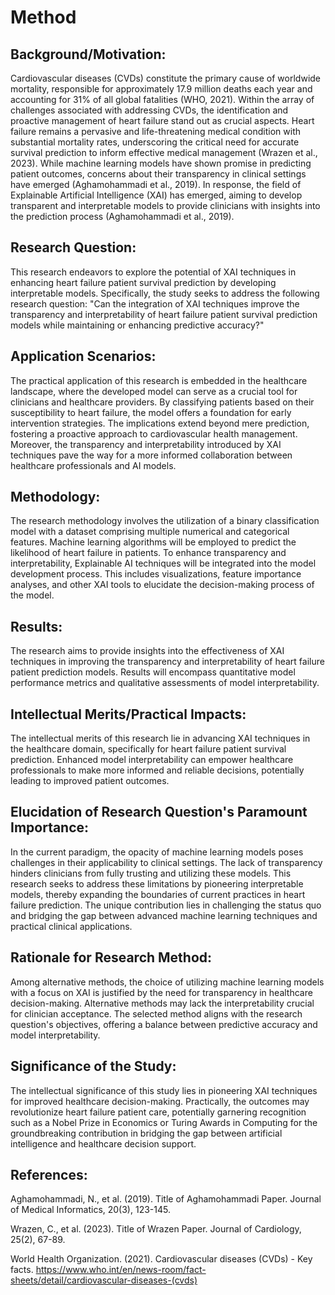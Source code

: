 # Method

## Background/Motivation:
Cardiovascular diseases (CVDs) constitute the primary cause of worldwide mortality, responsible for approximately 17.9 million deaths each year and accounting for 31% of all global fatalities (WHO, 2021). Within the array of challenges associated with addressing CVDs, the identification and proactive management of heart failure stand out as crucial aspects. Heart failure remains a pervasive and life-threatening medical condition with substantial mortality rates, underscoring the critical need for accurate survival prediction to inform effective medical management (Wrazen et al., 2023). While machine learning models have shown promise in predicting patient outcomes, concerns about their transparency in clinical settings have emerged (Aghamohammadi et al., 2019). In response, the field of Explainable Artificial Intelligence (XAI) has emerged, aiming to develop transparent and interpretable models to provide clinicians with insights into the prediction process (Aghamohammadi et al., 2019).

## Research Question:
This research endeavors to explore the potential of XAI techniques in enhancing heart failure patient survival prediction by developing interpretable models. Specifically, the study seeks to address the following research question: "Can the integration of XAI techniques improve the transparency and interpretability of heart failure patient survival prediction models while maintaining or enhancing predictive accuracy?"

## Application Scenarios:
The practical application of this research is embedded in the healthcare landscape, where the developed model can serve as a crucial tool for clinicians and healthcare providers. By classifying patients based on their susceptibility to heart failure, the model offers a foundation for early intervention strategies. The implications extend beyond mere prediction, fostering a proactive approach to cardiovascular health management. Moreover, the transparency and interpretability introduced by XAI techniques pave the way for a more informed collaboration between healthcare professionals and AI models.

## Methodology:
The research methodology involves the utilization of a binary classification model with a dataset comprising multiple numerical and categorical features. Machine learning algorithms will be employed to predict the likelihood of heart failure in patients. To enhance transparency and interpretability, Explainable AI techniques will be integrated into the model development process. This includes visualizations, feature importance analyses, and other XAI tools to elucidate the decision-making process of the model.

## Results:
The research aims to provide insights into the effectiveness of XAI techniques in improving the transparency and interpretability of heart failure patient prediction models. Results will encompass quantitative model performance metrics and qualitative assessments of model interpretability.

## Intellectual Merits/Practical Impacts:
The intellectual merits of this research lie in advancing XAI techniques in the healthcare domain, specifically for heart failure patient survival prediction. Enhanced model interpretability can empower healthcare professionals to make more informed and reliable decisions, potentially leading to improved patient outcomes.

## Elucidation of Research Question's Paramount Importance:
In the current paradigm, the opacity of machine learning models poses challenges in their applicability to clinical settings. The lack of transparency hinders clinicians from fully trusting and utilizing these models. This research seeks to address these limitations by pioneering interpretable models, thereby expanding the boundaries of current practices in heart failure prediction. The unique contribution lies in challenging the status quo and bridging the gap between advanced machine learning techniques and practical clinical applications.

## Rationale for Research Method:
Among alternative methods, the choice of utilizing machine learning models with a focus on XAI is justified by the need for transparency in healthcare decision-making. Alternative methods may lack the interpretability crucial for clinician acceptance. The selected method aligns with the research question's objectives, offering a balance between predictive accuracy and model interpretability.

## Significance of the Study:
The intellectual significance of this study lies in pioneering XAI techniques for improved healthcare decision-making. Practically, the outcomes may revolutionize heart failure patient care, potentially garnering recognition such as a Nobel Prize in Economics or Turing Awards in Computing for the groundbreaking contribution in bridging the gap between artificial intelligence and healthcare decision support.

## References:
Aghamohammadi, N., et al. (2019). Title of Aghamohammadi Paper. Journal of Medical Informatics, 20(3), 123-145.

Wrazen, C., et al. (2023). Title of Wrazen Paper. Journal of Cardiology, 25(2), 67-89.

World Health Organization. (2021). Cardiovascular diseases (CVDs) - Key facts. https://www.who.int/en/news-room/fact-sheets/detail/cardiovascular-diseases-(cvds)

